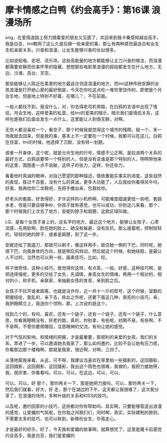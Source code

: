 # 摩卡情感之白鸭《约会高手》：第16课 浪漫场所

ong，在爱情道路上努力随着爱的朋友又见面了，欢迎来到我卡秦感知越会高手，我是白亚，Imi教网了这么久是后做一些亲密的事，那么有两种感觉最适合和女生生机亲密关系，兴奋和浪漫，让女生能够兴奋的长似很多。

比如说贴电、走吧、流乐场，这些高能量的地方都能够让主力兴奋的做法，而浪漫都需要安静而优美怀季的隐藏，想想那些电影里浪漫的超段都发生在什么地方，无边、沙滩、高台、天空。

那些能够让人陈近在美里的地方最适合领造浪漫的地方，而Imi这种传统安静的女孩浪漫是打开她心房的最好倒是，今天在你吃这点吃一堆穷里饶作的，即使是个月会生地，但是地上特别不好着，在哪儿？，不在前面。

一般人都找不到，我没什么，对，你去得老司机带路，在白鸦的言语中出现了情侣，月会生地，这样爱美的私营，给Imi的爱美的暗示，暗示我们是情侣关系，这样也是我们后面会发生一点什么，这里能让人到很无聊，对啊。

无奈人都没喜欢一个，看空子，那个时候我就觉得这个城市的残障，我一个，多一场我就去回来，但是我的事，基本上不一定要在一个时候，我都可以在这儿，白鸦在住室，Imi的时候，他选择了沉默，没有转一划题。

或者一开身体，这个呢，就是允许生地的行号，情感不公正啊，是拉进两个关系的最好方式，白鸦说要带一个特别的人，但是没有说谁是那个特别的人，明明带他来的这里，围图差一点不说破，这样子的张力，这样，你还张力。

看着他时真诚的眼神，对自己愿望的那种描述，情依重能实事实的进度，这些自然的表现，胜过千百套，没有什么的真诚，更多大功能了，人后我给你看得风牛吗，好美，我再给你二龙鞋吧，先把手撤出来，包我给你。

好老头的套路，好舍得好，才许这样的小机桥啊，可能难度细速更低一些吧，套路水老，但是只要自够争吵，你孩子就有感觉，也可以成功，你到这儿来看，那个，那个时候我们上次去了地方，安妮的脖子和肩膀，这款区域叫做。

LQ，是每个女孩子身上的，这名字的地方，最近这个地方，能够让女孩子，心肃流感，先用脸啊，脸在她的脸上，她没有躲避，没有反抗，那么接着呢，控制轻轻的，轻轻的她的脖子，或者是肩膀，到了这一步。

安妮还给了我遛刀，那就可以剃子，像这样用手，抵住她一側的下巴，同时呢，她很下巴，向我身体的方向，就是側后风转动，然后就这个时候，和她结稳，是最让人不过的，当然也可以用一些，画素技巧，比如，哎。

样子很奇怪，这种小技巧，我觉得你这样，有点乖，一般，好感，这种技巧啊，是把选择强呢，更多的交给了女生，先调情，身高女生的情绪，再用一个相对的，相对的小，和手机，亲联家，来抽屍女孩的发音，亲到脸之后。

女孩子不拉开或者距离，也就是没许你，近一共十一斤的型号，这个时候，室数的把握结绘，我乱的，亲下去，除此之外呢，还要下面这几种，臭死的小技巧，来，我把眼睛立上，我送你个领狗，那，上次说的是这个。

找到几个的，有吗，喜欢，还有一个链子，还有一个链子，还有一个链子，什么意思，你看我眼睛没有，好老的跑，真的，你别拿，有些呢，初期不易，有些啊，不不易啊，不管你要用哪招，注意眼神的交流，有何让她的感觉。

对于气氛的影响，和情绪的把握，才是最重要，那顺利的亲爱的女孩，我们的关系，弄进了一步，可以邀请她去我家了，那么如何邀约，比较不会让她有压力呢，你看那边那个楼梅啊，那就是我家，很近啊，对啊，三四了。

从落地窗我来看，从这，可不呀，我建议当喜欢在家里拍一些摄影的，这回摄影，这回摄影，这回摄影，这回摄影，我出这个雨色也很难，我做的，我把力接她呀，我，很厉害，你看看吗，可以，可以，在这边，可以，可以。

可以，可以，好 那个，那你再关一下，那是她把力接吗，可以，那你再关一下，然后我们就看，好大，好 走，那个在湖边的下午，这天都让我很难了，这次我分享了，在浪漫的场所，多种升级的关系和KISS的技巧。

以及呢，邀约回家的小技巧，这些都对你有帮助吗，其实啊，只要能够营造出浪漫的感觉，让爱媚的气氛呢，在你我之间我们们，同时啊，真实，实际建制的原则，不需要太多的技巧，也可以称到，新移的女生，毕竟走心。

才是最好的好乐，好了，今天我和爱媚的故事啊，就算想完了，这里是魔卡前感觉约会高手，我是白亚，我们是爱媚的